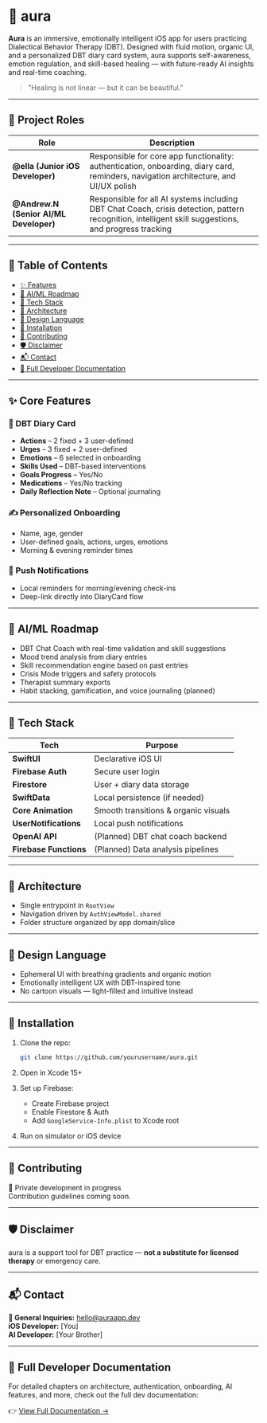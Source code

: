 # 🌿 aura

**Aura** is an immersive, emotionally intelligent iOS app for users practicing Dialectical Behavior Therapy (DBT). Designed with fluid motion, organic UI, and a personalized DBT diary card system, aura supports self-awareness, emotion regulation, and skill-based healing — with future-ready AI insights and real-time coaching.

> "Healing is not linear — but it can be beautiful."


---

## 👥 Project Roles

| Role            | Description                                                                 |
|-----------------|-----------------------------------------------------------------------------|
| **@ella (Junior iOS Developer)** | Responsible for core app functionality: authentication, onboarding, diary card, reminders, navigation architecture, and UI/UX polish |
| **@Andrew.N (Senior AI/ML Developer)** | Responsible for all AI systems including DBT Chat Coach, crisis detection, pattern recognition, intelligent skill suggestions, and progress tracking |

---

## 📖 Table of Contents

- [✨ Features](#-features)
- [🧠 AI/ML Roadmap](#-aiml-roadmap)
- [🔧 Tech Stack](#-tech-stack)
- [📐 Architecture](#-architecture)
- [🎨 Design Language](#-design-language)
- [🚀 Installation](#-installation)
- [🤝 Contributing](#-contributing)
- [🛡 Disclaimer](#-disclaimer)
- [📬 Contact](#-contact)
- [📘 Full Developer Documentation](#-full-developer-documentation)

---

## ✨ Core Features

### 🧠 DBT Diary Card
- **Actions** – 2 fixed + 3 user-defined
- **Urges** – 3 fixed + 2 user-defined
- **Emotions** – 6 selected in onboarding
- **Skills Used** – DBT-based interventions
- **Goals Progress** – Yes/No
- **Medications** – Yes/No tracking
- **Daily Reflection Note** – Optional journaling

### ✍️ Personalized Onboarding
- Name, age, gender
- User-defined goals, actions, urges, emotions
- Morning & evening reminder times

### 🔔 Push Notifications
- Local reminders for morning/evening check-ins
- Deep-link directly into DiaryCard flow

---

## 🧠 AI/ML Roadmap

- DBT Chat Coach with real-time validation and skill suggestions
- Mood trend analysis from diary entries
- Skill recommendation engine based on past entries
- Crisis Mode triggers and safety protocols
- Therapist summary exports
- Habit stacking, gamification, and voice journaling (planned)

---

## 🔧 Tech Stack

| Tech              | Purpose                                |
|-------------------|----------------------------------------|
| **SwiftUI**        | Declarative iOS UI                    |
| **Firebase Auth**  | Secure user login                     |
| **Firestore**      | User + diary data storage             |
| **SwiftData**      | Local persistence (if needed)         |
| **Core Animation** | Smooth transitions & organic visuals  |
| **UserNotifications** | Local push notifications           |
| **OpenAI API**     | (Planned) DBT chat coach backend      |
| **Firebase Functions** | (Planned) Data analysis pipelines |

---

## 📐 Architecture

- Single entrypoint in `RootView`
- Navigation driven by `AuthViewModel.shared`
- Folder structure organized by app domain/slice

---

## 🎨 Design Language

- Ephemeral UI with breathing gradients and organic motion
- Emotionally intelligent UX with DBT-inspired tone
- No cartoon visuals — light-filled and intuitive instead

---

## 🚀 Installation

1. Clone the repo:
   ```bash
   git clone https://github.com/yourusername/aura.git
   ```

2. Open in Xcode 15+

3. Set up Firebase:
   - Create Firebase project
   - Enable Firestore & Auth
   - Add `GoogleService-Info.plist` to Xcode root

4. Run on simulator or iOS device

---

## 🤝 Contributing

🚧 Private development in progress  
Contribution guidelines coming soon.

---

## 🛡 Disclaimer

aura is a support tool for DBT practice — **not a substitute for licensed therapy** or emergency care.

---

## 📬 Contact

**💌 General Inquiries:** hello@auraapp.dev  
**iOS Developer:** [You]  
**AI Developer:** [Your Brother]

---

## 📘 Full Developer Documentation

For detailed chapters on architecture, authentication, onboarding, AI features, and more, check out the full dev documentation:

👉 [View Full Documentation →](./docs/index.md)
